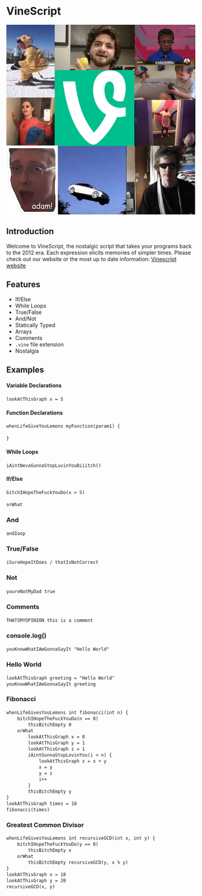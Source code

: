 # VineScript

![Logo](https://github.com/brandonholmes/vinescript/blob/master/docs/Logo.png)

## Introduction

Welcome to VineScript, the nostalgic script that takes your programs back to the 2012 era. Each expression elicits memories of simpler times. Please check out our website or the most up to date information: [Vinescript website](https://brandonholmes.github.io/vinescript/)

## Features

- If/Else
- While Loops
- True/False
- And/Not
- Statically Typed
- Arrays
- Comments
- `.vine` file extension
- Nostalgia

## Examples

#### Variable Declarations

`lookAtThisGraph x = 5`

#### Function Declarations

```
whenLifeGiveYouLemons myFunction(param1) {

}
```

#### While Loops

```
iAintNevaGunnaStopLuvinYouBiiitch()
```

#### If/Else

```
bitchIHopeTheFuckYouDo(x > 5)

orWhat
```

### And

`andIoop`

### True/False

`iSureHopeItDoes / thatIsNotCorrect`

### Not

`youreNotMyDad true`

### Comments

`THATSMYOPINION this is a comment`

### console.log()

`youKnowWhatIAmGonnaSayIt "Hello World"`

### Hello World

```
lookAtThisGraph greeting = "Hello World"
youKnowWhatIAmGonnaSayIt greeting
```

### Fibonacci

```
whenLifeGivesYouLemons int fibonacci(int n) {
    bitchIHopeTheFuckYouDo(n == 0)
        thisBitchEmpty 0
    orWhat
        lookAtThisGraph x = 0
        lookAtThisGraph y = 1
        lookAtThisGraph i = 1
        iAintGunnaStopLovinYou(i < n) {
            lookAtThisGraph z = x + y
            x = y
            y = z
            i++
        }
        thisBitchEmpty y
}
lookAtThisGraph times = 10
fibonacci(times)
```

### Greatest Common Divisor

```
whenLifeGivesYouLemons int recursiveGCD(int x, int y) {
    bitchIHopeTheFuckYouDo(y == 0)
        thisBitchEmpty x
    orWhat
        thisBitchEmpty recursiveGCD(y, x % y)
}
lookAtThisGraph x = 10
lookAtThisGraph y = 20
recursiveGCD(x, y)
```
